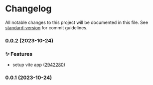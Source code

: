 # Changelog

All notable changes to this project will be documented in this file. See [standard-version](https://github.com/conventional-changelog/standard-version) for commit guidelines.

### [0.0.2](https://github.com/codrin-mares/matrix-lapse/compare/v0.0.1...v0.0.2) (2023-10-24)


### ✨ Features

* setup vite app ([2942280](https://github.com/codrin-mares/matrix-lapse/commit/2942280fc89a85637b646101003fd5195680148e))

### 0.0.1 (2023-10-24)
